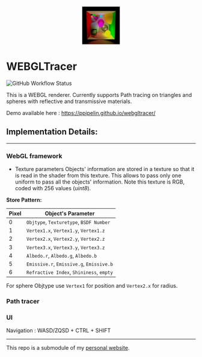 <p align="center">
	<img src="render.png" width="100"/>
</p>

# WEBGLTracer
![GitHub Workflow Status](https://img.shields.io/github/actions/workflow/status/ppipelin/webgltracer/publish.yml?branch=main)

This is a WEBGL renderer.
Currently supports Path tracing on triangles and spheres with reflective and transmissive materials.

Demo available here : <https://ppipelin.github.io/webgltracer/>

## Implementation Details:
------------------------

### WebGL framework

- Texture parameters
Objects' information are stored in a texture so that it is read in the shader from this texture. This allows to pass only one uniform to pass all the objects' information. Note this texture is RGB, coded with 256 values (*uint8*).

**Store Pattern:**

|Pixel | Object's Parameter
|---------|----------------------
|0 | `Objtype`, `Texturetype`, `BSDF Number`
|1 | `Vertex1.x`, `Vertex1.y`, `Vertex1.z`
|2 | `Vertex2.x`, `Vertex2.y`, `Vertex2.z`
|3 | `Vertex3.x`, `Vertex3.y`, `Vertex3.z`
|4 | `Albedo.r`, `Albedo.g`, `Albedo.b`
|5 | `Emissive.r`, `Emissive.g`, `Emissive.b`
|6 | `Refractive Index`, `Shininess`, `empty`

For sphere Objtype use `Vertex1` for position and `Vertex2.x` for radius.

### Path tracer

### UI
Navigation : WASD/ZQSD + CTRL + SHIFT

---

This repo is a submodule of my [personal website](pipelin.fr).
